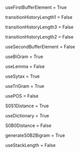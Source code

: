 useFirstBufferElement = True

transitionHistoryLength1 = False

transitionHistoryLength3 = False

transitionHistoryLength2 = False

useSecondBufferElement = False

useBiGram = True

useLemma = False

useSytax = True

useTriGram = True

usePOS = False

S0S1Distance = True

useDictionary = True

S0B0Distance = False

generateS0B2Bigram = True

useStackLength = False

